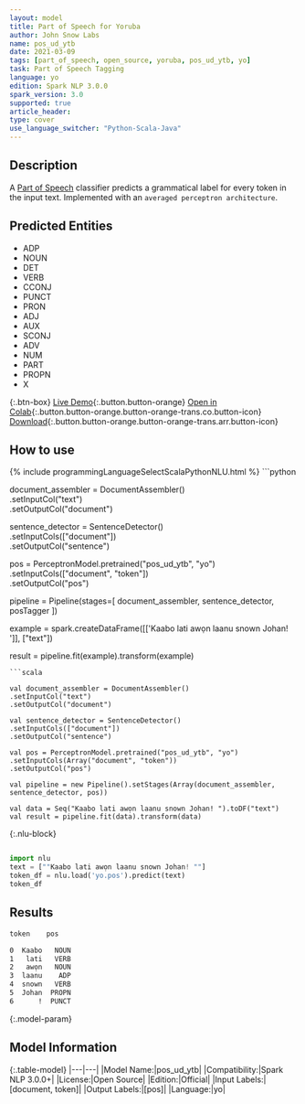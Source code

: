 ```yaml
---
layout: model
title: Part of Speech for Yoruba
author: John Snow Labs
name: pos_ud_ytb
date: 2021-03-09
tags: [part_of_speech, open_source, yoruba, pos_ud_ytb, yo]
task: Part of Speech Tagging
language: yo
edition: Spark NLP 3.0.0
spark_version: 3.0
supported: true
article_header:
type: cover
use_language_switcher: "Python-Scala-Java"
---
```


## Description

A [Part of Speech](https://en.wikipedia.org/wiki/Part_of_speech) classifier predicts a grammatical label for every token in the input text. Implemented with an `averaged perceptron architecture`.

## Predicted Entities

- ADP
- NOUN
- DET
- VERB
- CCONJ
- PUNCT
- PRON
- ADJ
- AUX
- SCONJ
- ADV
- NUM
- PART
- PROPN
- X

{:.btn-box}
[Live Demo](https://demo.johnsnowlabs.com/public/GRAMMAR_EN/){:.button.button-orange}
[Open in Colab](https://colab.research.google.com/github/JohnSnowLabs/spark-nlp-workshop/blob/master/tutorials/streamlit_notebooks/GRAMMAR_EN.ipynb){:.button.button-orange.button-orange-trans.co.button-icon}
[Download](https://s3.amazonaws.com/auxdata.johnsnowlabs.com/public/models/pos_ud_ytb_yo_3.0.0_3.0_1615292243232.zip){:.button.button-orange.button-orange-trans.arr.button-icon}

## How to use



<div class="tabs-box" markdown="1">
{% include programmingLanguageSelectScalaPythonNLU.html %}
```python

document_assembler = DocumentAssembler() \
.setInputCol("text") \
.setOutputCol("document")

sentence_detector = SentenceDetector() \
.setInputCols(["document"]) \
.setOutputCol("sentence")

pos = PerceptronModel.pretrained("pos_ud_ytb", "yo") \
.setInputCols(["document", "token"]) \
.setOutputCol("pos")

pipeline = Pipeline(stages=[
document_assembler,
sentence_detector,
posTagger
])

example = spark.createDataFrame([['Kaabo lati awọn laanu snown Johan! ']], ["text"])

result = pipeline.fit(example).transform(example)


```
```scala

val document_assembler = DocumentAssembler()
.setInputCol("text")
.setOutputCol("document")

val sentence_detector = SentenceDetector()
.setInputCols(["document"])
.setOutputCol("sentence")

val pos = PerceptronModel.pretrained("pos_ud_ytb", "yo")
.setInputCols(Array("document", "token"))
.setOutputCol("pos")

val pipeline = new Pipeline().setStages(Array(document_assembler, sentence_detector, pos))

val data = Seq("Kaabo lati awọn laanu snown Johan! ").toDF("text")
val result = pipeline.fit(data).transform(data)

```

{:.nlu-block}
```python

import nlu
text = [""Kaabo lati awọn laanu snown Johan! ""]
token_df = nlu.load('yo.pos').predict(text)
token_df

```
</div>

## Results

```bash
token    pos

0  Kaabo   NOUN
1   lati   VERB
2   awọn   NOUN
3  laanu    ADP
4  snown   VERB
5  Johan  PROPN
6      !  PUNCT
```

{:.model-param}
## Model Information

{:.table-model}
|---|---|
|Model Name:|pos_ud_ytb|
|Compatibility:|Spark NLP 3.0.0+|
|License:|Open Source|
|Edition:|Official|
|Input Labels:|[document, token]|
|Output Labels:|[pos]|
|Language:|yo|